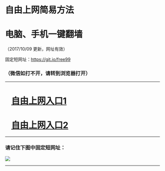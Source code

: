 ﻿# 自由上网简易方法

# 电脑、手机一键翻墙

（2017/10/09 更新，网址有效）

固定短网址：https://git.io/free99

### （微信如打不开，请转到浏览器打开）


***





# &nbsp;&nbsp; <a href="http://ft1643725909.fwq-tz-1001.info/fwqtz01.html?t=100900110886 " target="_blank">自由上网入口1</a>
# &nbsp;&nbsp; <a href="http://ft3253231250.fwq-tz-1002.info/fwqtz02.html?t=100900124438 " target="_blank">自由上网入口2</a>
***

### 请记住下图中固定短网址：

<img src="https://s3-us-west-2.amazonaws.com/fwq-1001/yjfq-20170905okok.png" /> 


***

